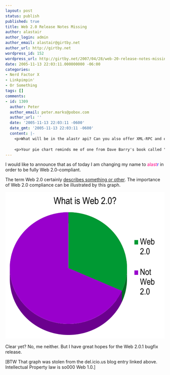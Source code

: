 ```yaml
---
layout: post
status: publish
published: true
title: Web 2.0 Release Notes Missing
author: alastair
author_login: admin
author_email: alastair@girtby.net
author_url: http://girtby.net
wordpress_id: 152
wordpress_url: http://girtby.net/2007/04/28/web-20-release-notes-missing
date: 2005-11-13 22:03:11.000000000 -06:00
categories:
- Nerd Factor X
- Linkpimpin'
- Or Something
tags: []
comments:
- id: 1309
  author: Peter
  author_email: peter.marks@pobox.com
  author_url: ''
  date: '2005-11-13 22:03:11 -0600'
  date_gmt: '2005-11-13 22:03:11 -0600'
  content: |-
    <p>What will be in the alastr api? Can you also offer XML-RPC and even simple HTTP Get interfaces, I always seem to have trouble with interop doing SOAP.</p>

    <p>Your pie chart reminds me of one from Dave Barry's book called "Claw your way to the top". I think it was captioned something about probability of Dave's desk catching fire.</p>
---
```

I would like to announce that as of today I am changing my name to <span style="color: #FF0084">alast</span><span style="color: blue">r</span> in order to be fully Web 2.0-compliant.

The term Web 2.0 certainly <a href="http://blog.del.icio.us/blog/2005/11/there_has_been_.html">describes something or other</a>. The importance of Web 2.0 compliance can be illustrated by this graph.

<img src="/images/web20graph.png" width="600" height="463" alt="Amusing pie chart of Web 2.0 vs. not-Web 2.0" class="centered"/>

Clear yet? No, me neither. But I have great hopes for the Web 2.0.1 bugfix release.

[BTW That graph was stolen from the del.icio.us blog entry linked above. Intellectual Property law is so000 Web 1.0.]
